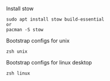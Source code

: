 Install stow
```
sudo apt install stow build-essential
or
pacman -S stow
```

Bootstrap configs for unix
```
zsh unix
```

Bootstrap configs for linux desktop
```
zsh linux
```
